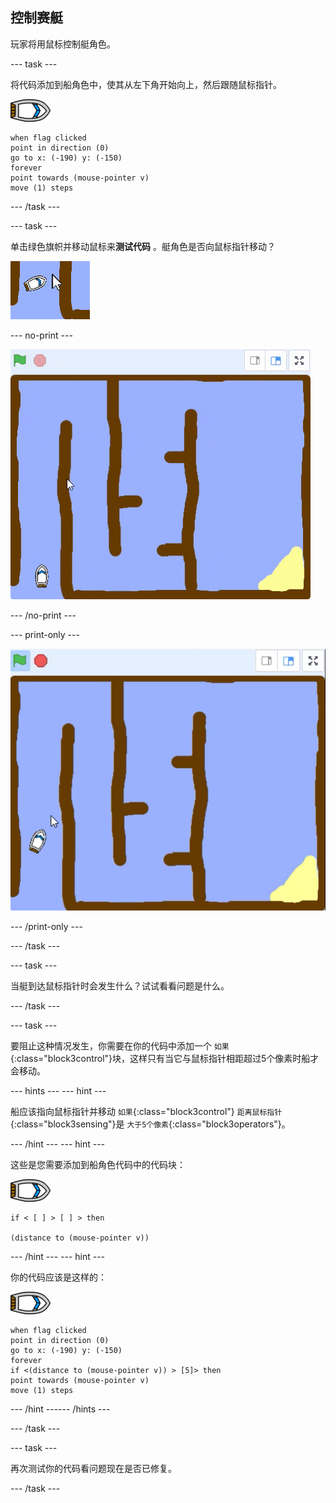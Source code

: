 ## 控制赛艇

玩家将用鼠标控制艇角色。

--- task ---

将代码添加到船角色中，使其从左下角开始向上，然后跟随鼠标指针。

![艇角色](images/boat_resize.png)

```blocks3
when flag clicked
point in direction (0)
go to x: (-190) y: (-150)
forever
point towards (mouse-pointer v)
move (1) steps
```

--- /task ---

--- task ---

单击绿色旗帜并移动鼠标来**测试代码** 。艇角色是否向鼠标指针移动？

![截屏](images/boat-mouse.png)

--- no-print ---

![截屏](images/boat-pointer-test-anim.gif)

--- /no-print ---

--- print-only ---

![截屏](images/boat-pointer-test-anim.png)

--- /print-only ---

--- /task ---

--- task ---

当艇到达鼠标指针时会发生什么？试试看看问题是什么。

--- /task ---

--- task ---

要阻止这种情况发生，你需要在你的代码中添加一个 `如果`{:class="block3control"}块，这样只有当它与鼠标指针相距超过5个像素时船才会移动。

--- hints ---
 --- hint ---

船应该指向鼠标指针并移动 `如果`{:class="block3control"} `距离鼠标指针`{:class="block3sensing"}是 `大于5个像素`{:class="block3operators"}。

--- /hint --- --- hint ---

这些是您需要添加到船角色代码中的代码块：

![艇角色](images/boat_resize.png)

```blocks3
if < [ ] > [ ] > then

(distance to (mouse-pointer v))
```

--- /hint --- --- hint ---

你的代码应该是这样的：

![艇角色](images/boat_resize.png)

```blocks3
when flag clicked
point in direction (0)
go to x: (-190) y: (-150)
forever
if <(distance to (mouse-pointer v)) > [5]> then
point towards (mouse-pointer v)
move (1) steps
```

--- /hint ------ /hints ---

--- /task ---

--- task ---

再次测试你的代码看问题现在是否已修复。

--- /task ---